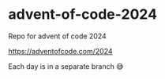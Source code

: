 # advent-of-code-2024
Repo for advent of code 2024

https://adventofcode.com/2024

Each day is in a separate branch 😅